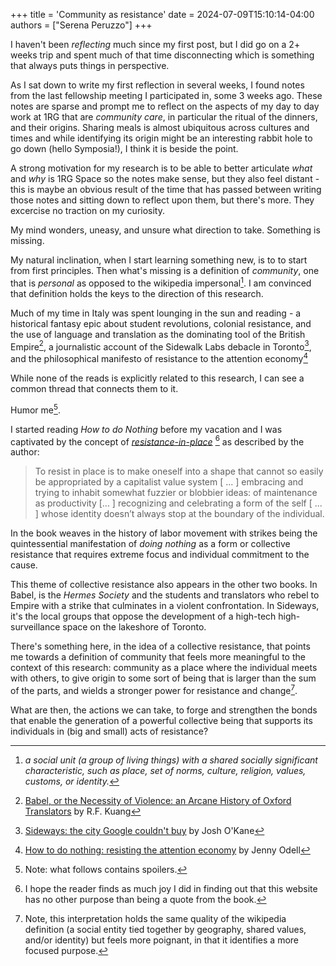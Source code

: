 +++
title = 'Community as resistance'
date = 2024-07-09T15:10:14-04:00
authors = ["Serena Peruzzo"]
+++

I haven't been _reflecting_ much since my first post, but I did go on a 2+ weeks trip and spent much of that time disconnecting which is something that always puts things in perspective.

As I sat down to write my first reflection in several weeks, I found notes from the last fellowship meeting I participated in, some 3 weeks ago. These notes are sparse and prompt me to reflect on the aspects of my day to day work at 1RG that are _community care_, in particular the ritual of the dinners, and their origins. Sharing meals is almost ubiquitous across cultures and times and while identifying its origin might be an interesting rabbit hole to go down (hello Symposia!), I think it is beside the point.

A strong motivation for my research is to be able to better articulate _what_ and _why_ is 1RG Space so the notes make sense, but they also feel distant - this is maybe an obvious result of the time that has passed between writing those notes and sitting down to reflect upon them, but there's more. They excercise no traction on my curiosity.

My mind wonders, uneasy, and unsure what direction to take. Something is missing.

My natural inclination, when I start learning something new, is to to start from first principles. Then what's missing is a definition of _community_, one that is _personal_ as opposed to the wikipedia impersonal[^wikipedia]. I am convinced that definition holds the keys to the direction of this research.
[^wikipedia]: _a social unit (a group of living things) with a shared socially significant characteristic, such as place, set of norms, culture, religion, values, customs, or identity._

Much of my time in Italy was spent lounging in the sun and reading - a historical fantasy epic about student revolutions, colonial resistance, and the use of language and translation as the dominating tool of the British Empire[^babel], a journalistic account of the Sidewalk Labs debacle in Toronto[^sideways], and the philosophical manifesto of resistance to the attention economy[^nothing]
[^babel]: [Babel, or the Necessity of Violence: an Arcane History of Oxford Translators](https://www.goodreads.com/book/show/57945316-babel) by R.F. Kuang
[^sideways]: [Sideways: the city Google couldn't buy](https://www.goodreads.com/book/show/61167317-sideways) by Josh O'Kane
[^nothing]: [How to do nothing: resisting the attention economy](https://www.goodreads.com/book/show/42771901-how-to-do-nothing) by Jenny Odell

While none of the reads is explicitly related to this research, I can see a common thread that connects them to it. 

Humor me[^spoilers].
[^spoilers]: Note: what follows contains spoilers.

I started reading _How to do Nothing_ before my vacation and I was captivated by the concept of [_resistance-in-place_](https://www.resistancein.place/) [^joy] as described by the author:
[^joy]: I hope the reader finds as much joy I did in finding out that this website has no other purpose than being a quote from the book.

> To resist in place is to make oneself into a shape that cannot so easily be appropriated by a capitalist value system [ ... ] embracing and trying to inhabit somewhat fuzzier or blobbier ideas: of maintenance as productivity [... ] recognizing and celebrating a form of the self [ ... ] whose identity doesn’t always stop at the boundary of the individual.

In the book weaves in the history of labor movement with strikes being the quintessential manifestation of _doing nothing_ as a form or collective resistance that requires extreme focus and individual commitment to the cause.

This theme of collective resistance also appears in the other two books. In Babel, is the _Hermes Society_ and the students and translators who rebel to Empire with a strike that culminates in a violent confrontation. In Sideways, it's the local groups that oppose the development of a high-tech high-surveillance space on the lakeshore of Toronto.

There's something here, in the idea of a collective resistance, that points me towards a definition of community that feels more meaningful to the context of this research: community as a place where the individual meets with others, to give origin to some sort of being that is larger than the sum of the parts, and wields a stronger power for resistance and change[^note].

[^note]: Note, this interpretation holds the same quality of the wikipedia definition (a social entity tied together by geography, shared values, and/or identity) but feels more poignant, in that it identifies a more focused purpose.

What are then, the actions we can take, to forge and strengthen the bonds that enable the generation of a powerful collective being that supports its individuals in (big and small) acts of resistance?
